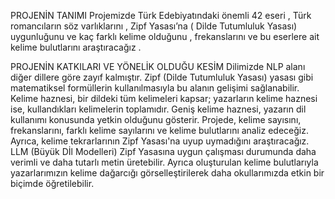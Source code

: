 PROJENİN TANIMI
Projemizde Türk Edebiyatındaki önemli 42 eseri , Türk romancıların söz varlıklarını , Zipf Yasası’na ( Dilde Tutumluluk Yasası) uygunluğunu ve kaç farklı kelime olduğunu , frekanslarını ve 
bu eserlere ait kelime bulutlarını araştıracağız .

PROJENİN KATKILARI VE YÖNELİK OLDUĞU KESİM
Dilimizde NLP alanı diğer dillere göre zayıf kalmıştır. Zipf (Dilde Tutumluluk Yasası) yasası gibi matematiksel formüllerin kullanılmasıyla bu alanın gelişimi sağlanabilir. Kelime haznesi, 
bir dildeki tüm kelimeleri kapsar; yazarların kelime haznesi ise, kullandıkları kelimelerin toplamıdır. Geniş kelime haznesi, yazarın dil kullanımı konusunda yetkin olduğunu gösterir. 
Projede, kelime sayısını, frekanslarını, farklı kelime sayılarını ve kelime bulutlarını analiz edeceğiz. Ayrıca, kelime tekrarlarının Zipf  Yasası'na uyup uymadığını araştıracağız. LLM 
(Büyük Dİl Modelleri) Zipf  Yasasına uygun çalışması durumunda daha verimli ve daha tutarlı metin üretebilir. Ayrıca oluşturulan kelime bulutlarıyla yazarlarımızın kelime dağarcığı 
görselleştirilerek daha okullarımızda  etkin bir biçimde öğretilebilir.
